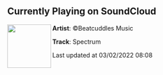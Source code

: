 ## Currently Playing on SoundCloud

[<img align="left" width="100" src="https://i1.sndcdn.com/artworks-z7NFQuNIWMiwCMzK-vzkN1Q-t500x500.jpg">](https://soundcloud.com/beatcuddles/spectrum?in=beatcuddles/sets/best-of-beatcuddles-music)

**Artist**: ©Beatcuddles Music 

**Track**: Spectrum

Last updated at 03/02/2022 08:08
